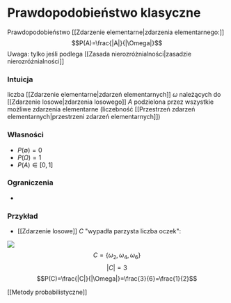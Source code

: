 # Prawdopodobieństwo klasyczne
Prawdopodobieństwo [[Zdarzenie elementarne|zdarzenia elementarnego:]]
$$P(A)=\frac{|A|}{|\Omega|}$$
Uwaga: tylko jeśli podlega [[Zasada nierozróżnialności|zasadzie nierozróżnialności]]

### Intuicja
liczba [[Zdarzenie elementarne|zdarzeń elementarnych]] $\omega$ należących do [[Zdarzenie losowe|zdarzenia losowego]] $A$ podzielona przez wszystkie możliwe zdarzenia elementarne (liczebność [[Przestrzeń zdarzeń elementarnych|przestrzeni zdarzeń elementarnych]])

### Własności
- $P(\emptyset)=0$
- $P(\Omega)=1$
- $P(A)\in [0,1]$

### Ograniczenia
- 

### Przykład
- [[Zdarzenie losowe]] $C$ "wypadła parzysta liczba oczek":

![](img/prawdopodobienstwo_klasyczne1.PNG)
$$C=\{\omega_2, \omega_4, \omega_6\}$$
$$|C|=3$$
$$P(C)=\frac{|C|}{|\Omega|}=\frac{3}{6}=\frac{1}{2}$$


[[Metody probabilistyczne]]